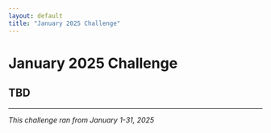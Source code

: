 ```yaml
---
layout: default
title: "January 2025 Challenge"
---
```


# January 2025 Challenge

## TBD

---
*This challenge ran from January 1-31, 2025*
